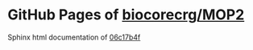 GitHub Pages of [biocorecrg/MOP2](https://github.com/biocorecrg/MOP2.git)
===
Sphinx html documentation of [06c17b4f](https://github.com/biocorecrg/MOP2/tree/06c17b4f4c8016d5fdfc55c0830e2b3751a03eaf)
